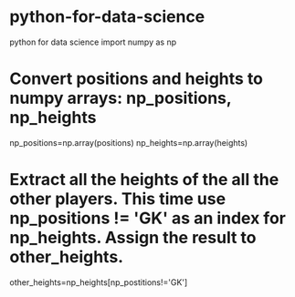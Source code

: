 # python-for-data-science
python for data science
import numpy as np

# Convert positions and heights to numpy arrays: np_positions, np_heights
np_positions=np.array(positions)
np_heights=np.array(heights)

# Extract all the heights of the all the other players. This time use np_positions != 'GK' as an index for np_heights. Assign the result to other_heights.

other_heights=np_heights[np_postitions!='GK']


